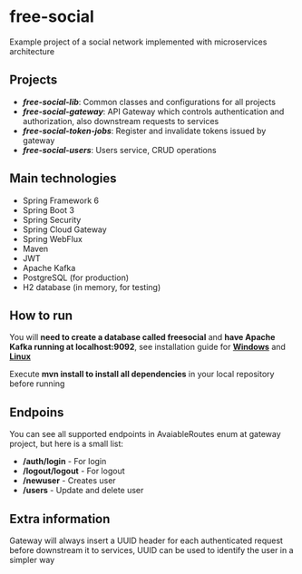 # free-social

Example project of a social network implemented with microservices architecture

## Projects

* _**free-social-lib**_: Common classes and configurations for all projects
* _**free-social-gateway**_: API Gateway which controls authentication and authorization, also downstream requests to services
* _**free-social-token-jobs**_: Register and invalidate tokens issued by gateway
* _**free-social-users**_: Users service, CRUD operations

## Main technologies

* Spring Framework 6
* Spring Boot 3
* Spring Security
* Spring Cloud Gateway
* Spring WebFlux
* Maven
* JWT
* Apache Kafka
* PostgreSQL (for production)
* H2 database (in memory, for testing)

## How to run

You will **need to create a database called freesocial** and **have Apache Kafka running at localhost:9092**, see installation guide for **[Windows](https://www.geeksforgeeks.org/how-to-install-and-run-apache-kafka-on-windows/)** and **[Linux](https://www.geeksforgeeks.org/how-to-install-kafka-with-zookeeper-on-ubuntu//)**

Execute **mvn install to install all dependencies** in your local repository before running

## Endpoins

You can see all supported endpoints in AvaiableRoutes enum at gateway project, but here is a small list:

* **/auth/login** - For login
* **/logout/logout** - For logout
* **/newuser** - Creates user
* **/users** - Update and delete user

## Extra information

Gateway will always insert a UUID header for each authenticated request before downstream it to services, UUID can be used to identify the user in a simpler way